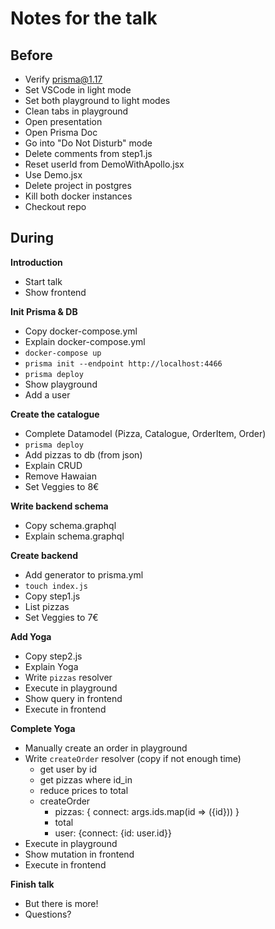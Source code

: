 # Notes for the talk

## Before

- Verify prisma@1.17
- Set VSCode in light mode
- Set both playground to light modes
- Clean tabs in playground
- Open presentation
- Open Prisma Doc
- Go into "Do Not Disturb" mode
- Delete comments from step1.js
- Reset userId from DemoWithApollo.jsx
- Use Demo.jsx
- Delete project in postgres
- Kill both docker instances
- Checkout repo

## During

**Introduction**

- Start talk
- Show frontend

**Init Prisma & DB**

- Copy docker-compose.yml
- Explain docker-compose.yml
- `docker-compose up`
- `prisma init --endpoint http://localhost:4466`
- `prisma deploy`
- Show playground
- Add a user

**Create the catalogue**

- Complete Datamodel (Pizza, Catalogue, OrderItem, Order)
- `prisma deploy`
- Add pizzas to db (from json)
- Explain CRUD
- Remove Hawaian
- Set Veggies to 8€

**Write backend schema**

- Copy schema.graphql
- Explain schema.graphql

**Create backend**

- Add generator to prisma.yml
- `touch index.js`
- Copy step1.js
- List pizzas
- Set Veggies to 7€

**Add Yoga**

- Copy step2.js
- Explain Yoga
- Write `pizzas` resolver
- Execute in playground
- Show query in frontend
- Execute in frontend

**Complete Yoga**

- Manually create an order in playground
- Write `createOrder` resolver (copy if not enough time)
  - get user by id
  - get pizzas where id_in
  - reduce prices to total
  - createOrder
    - pizzas: { connect: args.ids.map(id => ({id})) }
    - total
    - user: {connect: {id: user.id}}
- Execute in playground
- Show mutation in frontend
- Execute in frontend

**Finish talk**

- But there is more!
- Questions?
